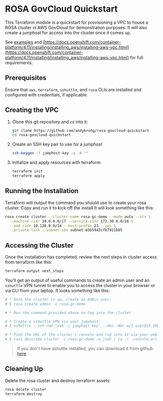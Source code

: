 # ROSA GovCloud Quickstart

This Terraform module is a quickstart for provisioning a VPC to house a ROSA cluster in AWS GovCloud for demonstration purposes. It will also create a jumphost for access into the cluster once it comes up.

See [examples](./examples) and [https://docs.openshift.com/container-platform/4.11/installing/installing_aws/installing-aws-vpc.html](https://docs.openshift.com/container-platform/4.11/installing/installing_aws/installing-aws-vpc.html) for full requirements.

## Prerequisites
Ensure that `aws`, `terraform`, `sshuttle`, and `rosa` CLIs are installed and configured with credentials, if applicable.

## Creating the VPC
1. Clone this git repository and `cd` into it:
   ```bash
   git clone https://github.com/andykrohg/rosa-govcloud-quickstart
   cd rosa-govcloud-quickstart
   ```
2. Create an SSH key pair to use for a jumphost
   ```bash
   ssh-keygen -f jumphost-key -q -N ""
   ```
3. Initialize and apply resources with terraform:
   ```bash
   terraform init
   terraform apply
   ```

## Running the Installation
Terraform will output the command you should use to create your rosa cluster. Copy and run it to kick off the install It will look something like this:
```bash
rosa create cluster --cluster-name rosa-gc-demo --mode auto --sts \
  --machine-cidr 10.0.0.0/17 --service-cidr 172.30.0.0/16 \
  --pod-cidr 10.128.0.0/14 --host-prefix 23 --yes \
  --private-link --subnet-ids subnet-03b5943cfb7921b85
```

## Accessing the Cluster
Once the installation has completed, review the next steps in cluster access from terraform like this:
```bash
terraform output next_steps
```

You'll get an output of useful commands to create an admin user and an `sshuttle` VPN tunnel to enable you to access the cluster in your browser or via CLI from your laptop. It looks something like this:
```bash
# * Once the cluster is up, create an Admin user:
# $ rosa create admin -c rosa-gc-demo

# * Run the command provided above to log into the cluster

# * Create a sshuttle VPN via your jumphost:
# $ sshuttle --ssh-cmd 'ssh -i jumphost-key' --dns -NHr ec2-user@15.200.235.209 10.0.0.0/16

# * Find the URL of the cluster's console and log into it via your web browser
# $ rosa describe cluster -c rosa-gc-demo -o json | jq -r .console.url
```
> If you don't have sshuttle installed, you can download it from github [here](https://github.com/sshuttle/sshuttle#obtaining-sshuttle).

## Cleaning Up
Delete the rosa cluster and destroy terraform assets:
```bash
rosa delete cluster
terraform destroy
```